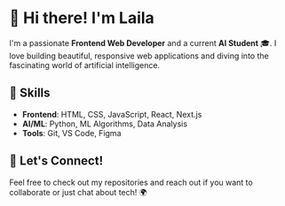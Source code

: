 # 👋 Hi there! I'm Laila

I'm a passionate **Frontend Web Developer** and a current **AI Student** 🎓. I love building beautiful, responsive web applications and diving into the fascinating world of artificial intelligence.

## 🌟 Skills
- **Frontend**: HTML, CSS, JavaScript, React, Next.js
- **AI/ML**: Python, ML Algorithms, Data Analysis
- **Tools**: Git, VS Code, Figma

## 💬 Let's Connect!
Feel free to check out my repositories and reach out if you want to collaborate or just chat about tech! 🌍
